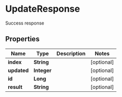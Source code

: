 

# UpdateResponse

Success response

## Properties

| Name | Type | Description | Notes |
|------------ | ------------- | ------------- | -------------|
|**index** | **String** |  |  [optional] |
|**updated** | **Integer** |  |  [optional] |
|**id** | **Long** |  |  [optional] |
|**result** | **String** |  |  [optional] |





